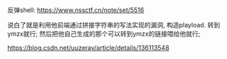 #

反弹shell: https://www.nssctf.cn/note/set/5516

说白了就是利用他前端通过拼接字符串的写法实现的漏洞, 构造playload. 转到ymzx就行; 然后把他自己生成的那个可以转到ymzx的链接喂给他就行; 

<https://blog.csdn.net/uuzeray/article/details/136113548>